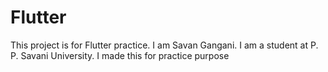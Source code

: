 # Flutter
This project is for Flutter practice. I am Savan Gangani. I am a student at P. P. Savani University. I made this for practice purpose
